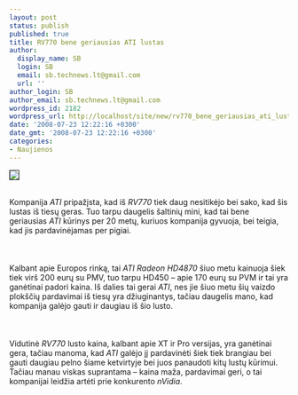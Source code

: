 ```yaml
---
layout: post
status: publish
published: true
title: RV770 bene geriausias ATI lustas
author:
  display_name: SB
  login: SB
  email: sb.technews.lt@gmail.com
  url: ''
author_login: SB
author_email: sb.technews.lt@gmail.com
wordpress_id: 2182
wordpress_url: http://localhost/site/new/rv770_bene_geriausias_ati_lustas/
date: '2008-07-23 12:22:16 +0300'
date_gmt: '2008-07-23 12:22:16 +0300'
categories:
- Naujienos
---
```

<div class="imgright"><img src="http://tbn0.google.com/images?q=tbn:P-gxfvN2MwTP5M:http://www.zdnet.co.uk/i/z/rv/2002/08/ati-radeon-9700-chip.jpg" border="1"></div>
<p><br>Kompanija <i>ATI</i> pripažįsta, kad iš <i>RV770</i> tiek daug nesitikėjo bei sako, kad šis lustas iš tiesų geras. Tuo tarpu daugelis šaltinių mini, kad tai bene geriausias <i>ATI</i> kūrinys per 20 metų, kuriuos kompanija gyvuoja, bei teigia, kad jis pardavinėjamas per pigiai.<br />
<br><br />
<br>Kalbant apie Europos rinką, tai <i>ATI Radeon HD4870</i> šiuo metu kainuoja šiek tiek virš 200 eurų su PMV, tuo tarpu HD450 – apie 170 eurų su PVM ir tai yra ganėtinai padori kaina. Iš dalies tai gerai <i>ATI</i>, nes jie šiuo metu šių vaizdo plokščių pardavimai iš tiesų yra džiuginantys, tačiau daugelis mano, kad kompanija galėjo gauti ir daugiau iš šio lusto.<br />
<br><br />
<br>Vidutinė <i>RV770</i> lusto kaina, kalbant apie XT ir Pro versijas, yra ganėtinai gera, tačiau manoma, kad <i>ATI</i> galėjo jį pardavinėti šiek tiek brangiau bei gauti daugiau pelno šiame ketvirtyje bei juos panaudoti kitų lustų kūrimui. Tačiau manau viskas suprantama – kaina maža, pardavimai geri, o tai kompanijai leidžia artėti prie konkurento <i>nVidia</i>.<br />
<br></p>
